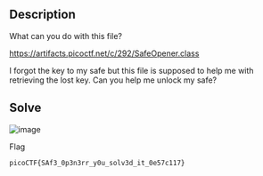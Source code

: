 ## Description

What can you do with this file?

https://artifacts.picoctf.net/c/292/SafeOpener.class

I forgot the key to my safe but this file is supposed to help me with retrieving the lost key. Can you help me unlock my safe?

## Solve

![image](https://github.com/user-attachments/assets/048992af-e38f-4d28-8d5d-8701dd130f14)

Flag

`
picoCTF{SAf3_0p3n3rr_y0u_solv3d_it_0e57c117}
`
